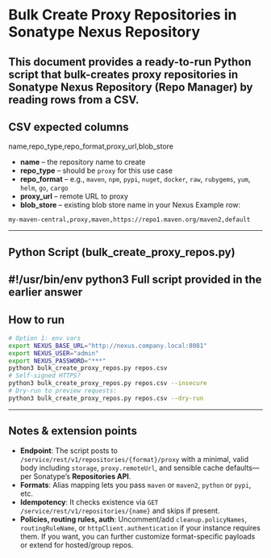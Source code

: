 Bulk Create Proxy Repositories in Sonatype Nexus Repository
===========================================================
This document provides a ready-to-run Python script that bulk-creates **proxy** repositories in
Sonatype Nexus Repository (Repo Manager) by reading rows from a CSV.
---
CSV expected columns
--------------------
name,repo_type,repo_format,proxy_url,blob_store
- **name** – the repository name to create
- **repo_type** – should be `proxy` for this use case
- **repo_format** – e.g., `maven`, `npm`, `pypi`, `nuget`, `docker`, `raw`, `rubygems`, `yum`, `helm`,
`go`, `cargo`
- **proxy_url** – remote URL to proxy
- **blob_store** – existing blob store name in your Nexus
Example row:
```
my-maven-central,proxy,maven,https://repo1.maven.org/maven2,default
```
---
Python Script (bulk_create_proxy_repos.py)
------------------------------------------
#!/usr/bin/env python3
Full script provided in the earlier answer
---
How to run
----------
```bash
# Option 1: env vars
export NEXUS_BASE_URL="http://nexus.company.local:8081"
export NEXUS_USER="admin"
export NEXUS_PASSWORD="***"
python3 bulk_create_proxy_repos.py repos.csv
# Self-signed HTTPS?
python3 bulk_create_proxy_repos.py repos.csv --insecure
# Dry-run to preview requests:
python3 bulk_create_proxy_repos.py repos.csv --dry-run
```
---
Notes & extension points
------------------------
- **Endpoint**: The script posts to `/service/rest/v1/repositories/{format}/proxy` with a minimal, valid
body including `storage`, `proxy.remoteUrl`, and sensible cache defaults—per Sonatype’s
**Repositories API**.
- **Formats**: Alias mapping lets you pass `maven` or `maven2`, `python` or `pypi`, etc.
- **Idempotency**: It checks existence via `GET /service/rest/v1/repositories/{name}` and skips if
present.
- **Policies, routing rules, auth**: Uncomment/add `cleanup.policyNames`, `routingRuleName`, or
`httpClient.authentication` if your instance requires them.
If you want, you can further customize format-specific payloads or extend for hosted/group repos.